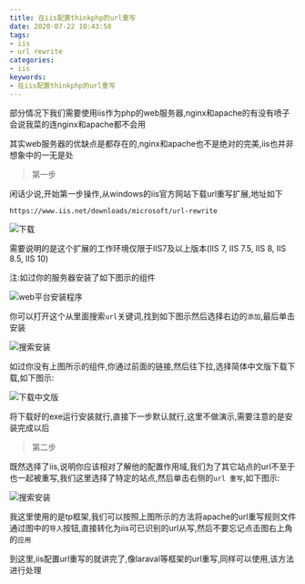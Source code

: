 ```yaml
---
title: 在iis配置thinkphp的url重写
date: 2020-07-22 10:43:58
tags:
- iis
- url rewrite
categories:
- iis
keywords:
- 在iis配置thinkphp的url重写
---
```


部分情况下我们需要使用iis作为php的web服务器,nginx和apache的有没有喷子会说我菜的连nginx和apache都不会用

其实web服务器的优缺点是都存在的,nginx和apache也不是绝对的完美,iis也并非想象中的一无是处
> 第一步

闲话少说,开始第一步操作,从windows的iis官方网站下载url重写扩展,地址如下

    https://www.iis.net/downloads/microsoft/url-rewrite
    

![下载](https://res.imgl.net/hexo/iis-url-rewrite/fa7b1dc6d98c6dd11da97e3543ae19f.png "下载")

需要说明的是这个扩展的工作环境仅限于IIS7及以上版本(IIS 7, IIS 7.5, IIS 8, IIS 8.5, IIS 10)

注:如过你的服务器安装了如下图示的组件


![web平台安装程序](https://res.imgl.net/hexo/iis-url-rewrite/31fb2b11fa8d489d87b03eec859db53.png "web平台安装程序")

你可以打开这个从里面搜索`url`关键词,找到如下图示然后选择右边的`添加`,最后单击安装

![搜索安装](https://res.imgl.net/hexo/iis-url-rewrite/11ea62874149107f223fdf631ce1e3a.png "搜索安装")

如过你没有上图所示的组件,你通过前面的链接,然后往下拉,选择简体中文版下载下载,如下图示:

![下载中文版](https://res.imgl.net/hexo/iis-url-rewrite/4e5447e36b7e2e8d8e41f26872bdfe7.png "下载中文版")

将下载好的exe运行安装就行,直接下一步默认就行,这里不做演示,需要注意的是安装完成以后

> 第二步

既然选择了iis,说明你应该相对了解他的配置作用域,我们为了其它站点的url不至于也一起被重写,我们这里选择了特定的站点,然后单击右侧的`url 重写`,如下图示:

![搜索安装](https://res.imgl.net/hexo/iis-url-rewrite/a4c3f2eaa3409caf589e8d5932920e3.png "搜索安装")

我这里使用的是tp框架,我们可以按照上图所示的方法将apache的url重写规则文件通过图中的`导入`按钮,直接转化为iis可已识别的url从写,然后不要忘记点击图右上角的`应用`

到这里,iis配置url重写的就讲完了,像laraval等框架的url重写,同样可以使用,该方法进行处理